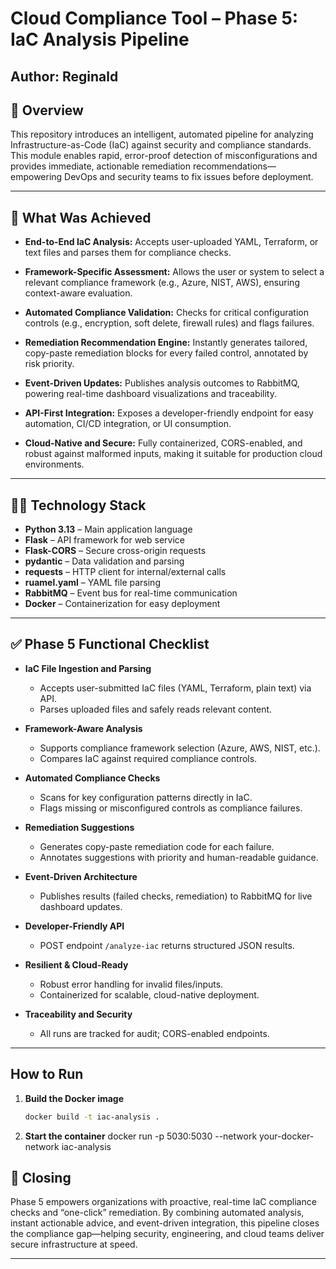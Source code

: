 # Cloud Compliance Tool – Phase 5: IaC Analysis Pipeline

**Author:** Reginald 
---

## 🚀 Overview

This repository introduces an intelligent, automated pipeline for analyzing Infrastructure-as-Code (IaC) against security and compliance standards. This module enables rapid, error-proof detection of misconfigurations and provides immediate, actionable remediation recommendations—empowering DevOps and security teams to fix issues before deployment.

---

## 🎯 What Was Achieved 

- **End-to-End IaC Analysis:** Accepts user-uploaded YAML, Terraform, or text files and parses them for compliance checks.

- **Framework-Specific Assessment:** Allows the user or system to select a relevant compliance framework (e.g., Azure, NIST, AWS), ensuring context-aware evaluation.

- **Automated Compliance Validation:** Checks for critical configuration controls (e.g., encryption, soft delete, firewall rules) and flags failures.

- **Remediation Recommendation Engine:** Instantly generates tailored, copy-paste remediation blocks for every failed control, annotated by risk priority.

- **Event-Driven Updates:** Publishes analysis outcomes to RabbitMQ, powering real-time dashboard visualizations and traceability.

- **API-First Integration:** Exposes a developer-friendly endpoint for easy automation, CI/CD integration, or UI consumption.

- **Cloud-Native and Secure:** Fully containerized, CORS-enabled, and robust against malformed inputs, making it suitable for production cloud environments.

---

## 🧑‍💻 Technology Stack

- **Python 3.13** – Main application language
- **Flask** – API framework for web service
- **Flask-CORS** – Secure cross-origin requests
- **pydantic** – Data validation and parsing
- **requests** – HTTP client for internal/external calls
- **ruamel.yaml** – YAML file parsing
- **RabbitMQ** – Event bus for real-time communication
- **Docker** – Containerization for easy deployment

---

## ✅ Phase 5 Functional Checklist

- **IaC File Ingestion and Parsing**
  - Accepts user-submitted IaC files (YAML, Terraform, plain text) via API.
  - Parses uploaded files and safely reads relevant content.

- **Framework-Aware Analysis**
  - Supports compliance framework selection (Azure, AWS, NIST, etc.).
  - Compares IaC against required compliance controls.

- **Automated Compliance Checks**
  - Scans for key configuration patterns directly in IaC.
  - Flags missing or misconfigured controls as compliance failures.

- **Remediation Suggestions**
  - Generates copy-paste remediation code for each failure.
  - Annotates suggestions with priority and human-readable guidance.

- **Event-Driven Architecture**
  - Publishes results (failed checks, remediation) to RabbitMQ for live dashboard updates.

- **Developer-Friendly API**
  - POST endpoint `/analyze-iac` returns structured JSON results.

- **Resilient & Cloud-Ready**
  - Robust error handling for invalid files/inputs.
  - Containerized for scalable, cloud-native deployment.

- **Traceability and Security**
  - All runs are tracked for audit; CORS-enabled endpoints.

---

## How to Run

1. **Build the Docker image**  
   ```sh
   docker build -t iac-analysis .


2. **Start the container**
docker run -p 5030:5030 --network your-docker-network iac-analysis


## 🚀 Closing

Phase 5 empowers organizations with proactive, real-time IaC compliance checks and “one-click” remediation. By combining automated analysis, instant actionable advice, and event-driven integration, this pipeline closes the compliance gap—helping security, engineering, and cloud teams deliver secure infrastructure at speed.

---